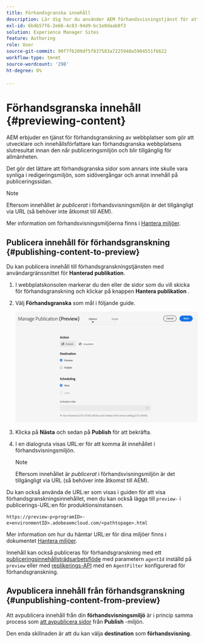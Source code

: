 ```yaml
---
title: Förhandsgranska innehåll
description: Lär dig hur du använder AEM förhandsvisningstjänst för att förhandsgranska innehåll innan du publicerar.
exl-id: 6b4b57f6-2e66-4c83-94d9-bc1e0daab0f3
solution: Experience Manager Sites
feature: Authoring
role: User
source-git-commit: 90f7f6209df5f837583a7225940a5984551f6622
workflow-type: tm+mt
source-wordcount: '298'
ht-degree: 0%

---
```



# Förhandsgranska innehåll {#previewing-content}

AEM erbjuder en tjänst för förhandsgranskning av webbplatser som gör att utvecklare och innehållsförfattare kan förhandsgranska webbplatsens slutresultat innan den når publiceringsmiljön och blir tillgänglig för allmänheten.

Det gör det lättare att förhandsgranska sidor som annars inte skulle vara synliga i redigeringsmiljön, som sidövergångar och annat innehåll på publiceringssidan.

>[!NOTE]
>
>Eftersom innehållet är *publicerat* i förhandsvisningsmiljön är det tillgängligt via URL (så behöver inte åtkomst till AEM).

Mer information om förhandsvisningsmiljöerna finns i [Hantera miljöer](/help/implementing/cloud-manager/manage-environments.md#access-preview-service).

## Publicera innehåll för förhandsgranskning {#publishing-content-to-preview}

Du kan publicera innehåll till förhandsgranskningstjänsten med användargränssnittet för **Hanterad publikation**.

1. I webbplatskonsolen markerar du den eller de sidor som du vill skicka för förhandsgranskning och klickar på knappen **Hantera publikation** .
1. Välj **Förhandsgranska** som mål i följande guide.

   ![hanterad publikation](/help/sites-cloud/authoring/assets/previewmanagedpublication.png)

1. Klicka på **Nästa** och sedan på **Publish** för att bekräfta.

1. I en dialogruta visas URL:er för att komma åt innehållet i förhandsvisningsmiljön.

   >[!NOTE]
   >
   >Eftersom innehållet är *publicerat* i förhandsvisningsmiljön är det tillgängligt via URL (så behöver inte åtkomst till AEM).

Du kan också använda de URL:er som visas i guiden för att visa förhandsgranskningsinnehållet, men du kan också lägga till `preview-` i publicerings-URL:en för produktionsinstansen.

```
https://preview-p<programID>-e>environmentID>.adobeaemcloud.com/<pathtopage>.html
```

Mer information om hur du hämtar URL:er för dina miljöer finns i dokumentet [Hantera miljöer](/help/implementing/cloud-manager/manage-environments.md).

Innehåll kan också publiceras för förhandsgranskning med ett [publiceringsinnehållsträdsarbetsflöde](/help/operations/replication.md#publish-content-tree-workflow) med parametern `agentId` inställd på `preview` eller med [replikerings-API](/help/operations/replication.md#replication-api) med en `AgentFilter` konfigurerad för förhandsgranskning.

## Avpublicera innehåll från förhandsgranskning {#unpublishing-content-from-preview}

Att avpublicera innehåll från din **förhandsvisningsmiljö** är i princip samma process som [att avpublicera sidor](/help/sites-cloud/authoring/sites-console/publishing-pages.md#unpublishing-pages) från **Publish** -miljön.

Den enda skillnaden är att du kan välja **destination** som **förhandsvisning**.
